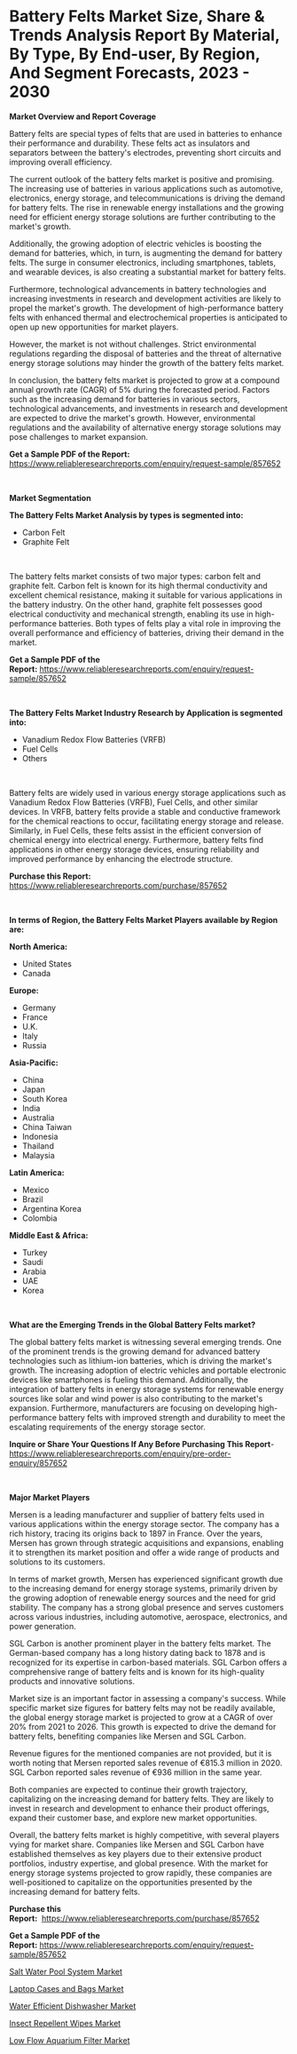 <p><h1>Battery Felts Market Size, Share & Trends Analysis Report By Material, By Type, By End-user, By Region, And Segment Forecasts, 2023 - 2030</h1></p><p><strong>Market Overview and Report Coverage</strong></p>
<p><p>Battery felts are special types of felts that are used in batteries to enhance their performance and durability. These felts act as insulators and separators between the battery's electrodes, preventing short circuits and improving overall efficiency.</p><p>The current outlook of the battery felts market is positive and promising. The increasing use of batteries in various applications such as automotive, electronics, energy storage, and telecommunications is driving the demand for battery felts. The rise in renewable energy installations and the growing need for efficient energy storage solutions are further contributing to the market's growth.</p><p>Additionally, the growing adoption of electric vehicles is boosting the demand for batteries, which, in turn, is augmenting the demand for battery felts. The surge in consumer electronics, including smartphones, tablets, and wearable devices, is also creating a substantial market for battery felts.</p><p>Furthermore, technological advancements in battery technologies and increasing investments in research and development activities are likely to propel the market's growth. The development of high-performance battery felts with enhanced thermal and electrochemical properties is anticipated to open up new opportunities for market players.</p><p>However, the market is not without challenges. Strict environmental regulations regarding the disposal of batteries and the threat of alternative energy storage solutions may hinder the growth of the battery felts market.</p><p>In conclusion, the battery felts market is projected to grow at a compound annual growth rate (CAGR) of 5% during the forecasted period. Factors such as the increasing demand for batteries in various sectors, technological advancements, and investments in research and development are expected to drive the market's growth. However, environmental regulations and the availability of alternative energy storage solutions may pose challenges to market expansion.</p></p>
<p><strong>Get a Sample PDF of the Report:</strong> <a href="https://www.reliableresearchreports.com/enquiry/request-sample/857652">https://www.reliableresearchreports.com/enquiry/request-sample/857652</a></p>
<p>&nbsp;</p>
<p><strong>Market Segmentation</strong></p>
<p><strong>The Battery Felts Market Analysis by types is segmented into:</strong></p>
<p><ul><li>Carbon Felt</li><li>Graphite Felt</li></ul></p>
<p>&nbsp;</p>
<p><p>The battery felts market consists of two major types: carbon felt and graphite felt. Carbon felt is known for its high thermal conductivity and excellent chemical resistance, making it suitable for various applications in the battery industry. On the other hand, graphite felt possesses good electrical conductivity and mechanical strength, enabling its use in high-performance batteries. Both types of felts play a vital role in improving the overall performance and efficiency of batteries, driving their demand in the market.</p></p>
<p><strong>Get a Sample PDF of the Report:</strong>&nbsp;<a href="https://www.reliableresearchreports.com/enquiry/request-sample/857652">https://www.reliableresearchreports.com/enquiry/request-sample/857652</a></p>
<p>&nbsp;</p>
<p><strong>The Battery Felts Market Industry Research by Application is segmented into:</strong></p>
<p><ul><li>Vanadium Redox Flow Batteries (VRFB)</li><li>Fuel Cells</li><li>Others</li></ul></p>
<p>&nbsp;</p>
<p><p>Battery felts are widely used in various energy storage applications such as Vanadium Redox Flow Batteries (VRFB), Fuel Cells, and other similar devices. In VRFB, battery felts provide a stable and conductive framework for the chemical reactions to occur, facilitating energy storage and release. Similarly, in Fuel Cells, these felts assist in the efficient conversion of chemical energy into electrical energy. Furthermore, battery felts find applications in other energy storage devices, ensuring reliability and improved performance by enhancing the electrode structure.</p></p>
<p><strong>Purchase this Report:</strong>&nbsp; <a href="https://www.reliableresearchreports.com/purchase/857652">https://www.reliableresearchreports.com/purchase/857652</a></p>
<p>&nbsp;</p>
<p><strong>In terms of Region, the Battery Felts Market Players available by Region are:</strong></p>
<p>
    <p> <strong> North America: </strong>
        <ul>
            <li>United States</li>
            <li>Canada</li>
        </ul>
        </p> 
    <p> <strong> Europe: </strong>
        <ul>
            <li>Germany</li>
            <li>France</li>
            <li>U.K.</li>
            <li>Italy</li>
            <li>Russia</li>
        </ul>
        </p> 
    <p> <strong> Asia-Pacific: </strong>
        <ul>
            <li>China</li>
            <li>Japan</li>
            <li>South Korea</li>
            <li>India</li>
            <li>Australia</li>
            <li>China Taiwan</li>
            <li>Indonesia</li>
            <li>Thailand</li>
            <li>Malaysia</li>
        </ul>
        </p> 
    <p> <strong> Latin America: </strong>
        <ul>
            <li>Mexico</li>
            <li>Brazil</li>
            <li>Argentina Korea</li>
            <li>Colombia</li>
        </ul>
        </p> 
    <p> <strong> Middle East & Africa: </strong>
        <ul>
            <li>Turkey</li>
            <li>Saudi</li>
            <li>Arabia</li>
            <li>UAE</li>
            <li>Korea</li>
        </ul>
    </p>
    </p>
<p>&nbsp;</p>
<p><strong>What are the Emerging Trends in the Global Battery Felts market?</strong></p>
<p><p>The global battery felts market is witnessing several emerging trends. One of the prominent trends is the growing demand for advanced battery technologies such as lithium-ion batteries, which is driving the market's growth. The increasing adoption of electric vehicles and portable electronic devices like smartphones is fueling this demand. Additionally, the integration of battery felts in energy storage systems for renewable energy sources like solar and wind power is also contributing to the market's expansion. Furthermore, manufacturers are focusing on developing high-performance battery felts with improved strength and durability to meet the escalating requirements of the energy storage sector.</p></p>
<p><strong>Inquire or Share Your Questions If Any Before Purchasing This Report</strong>- <a href="https://www.reliableresearchreports.com/enquiry/pre-order-enquiry/857652">https://www.reliableresearchreports.com/enquiry/pre-order-enquiry/857652</a></p>
<p>&nbsp;</p>
<p><strong>Major Market Players</strong></p>
<p><p>Mersen is a leading manufacturer and supplier of battery felts used in various applications within the energy storage sector. The company has a rich history, tracing its origins back to 1897 in France. Over the years, Mersen has grown through strategic acquisitions and expansions, enabling it to strengthen its market position and offer a wide range of products and solutions to its customers.</p><p>In terms of market growth, Mersen has experienced significant growth due to the increasing demand for energy storage systems, primarily driven by the growing adoption of renewable energy sources and the need for grid stability. The company has a strong global presence and serves customers across various industries, including automotive, aerospace, electronics, and power generation.</p><p>SGL Carbon is another prominent player in the battery felts market. The German-based company has a long history dating back to 1878 and is recognized for its expertise in carbon-based materials. SGL Carbon offers a comprehensive range of battery felts and is known for its high-quality products and innovative solutions.</p><p>Market size is an important factor in assessing a company's success. While specific market size figures for battery felts may not be readily available, the global energy storage market is projected to grow at a CAGR of over 20% from 2021 to 2026. This growth is expected to drive the demand for battery felts, benefiting companies like Mersen and SGL Carbon.</p><p>Revenue figures for the mentioned companies are not provided, but it is worth noting that Mersen reported sales revenue of €815.3 million in 2020. SGL Carbon reported sales revenue of €936 million in the same year.</p><p>Both companies are expected to continue their growth trajectory, capitalizing on the increasing demand for battery felts. They are likely to invest in research and development to enhance their product offerings, expand their customer base, and explore new market opportunities.</p><p>Overall, the battery felts market is highly competitive, with several players vying for market share. Companies like Mersen and SGL Carbon have established themselves as key players due to their extensive product portfolios, industry expertise, and global presence. With the market for energy storage systems projected to grow rapidly, these companies are well-positioned to capitalize on the opportunities presented by the increasing demand for battery felts.</p></p>
<p><strong>Purchase this Report:</strong>&nbsp;&nbsp;<a href="https://www.reliableresearchreports.com/purchase/857652">https://www.reliableresearchreports.com/purchase/857652</a></p>
<p></p>
<p><strong>Get a Sample PDF of the Report:</strong>&nbsp;<a href="https://www.reliableresearchreports.com/enquiry/request-sample/857652">https://www.reliableresearchreports.com/enquiry/request-sample/857652</a></p>
<p><p><a href="https://medium.com/@andrewhills1925/salt-water-pool-system-nbsp-market-focuses-on-market-share-size-and-projected-forecast-till-2030-d8822d14b32d">Salt Water Pool System Market</a></p><p><a href="https://medium.com/@holliswelch2023/laptop-cases-and-bags-market-exploring-market-share-market-trends-and-future-growth-ada99b400797">Laptop Cases and Bags Market</a></p><p><a href="https://medium.com/@vilmalittel/water-efficient-dishwasher-market-size-cagr-trends-2024-2030-2ebf0e0ded28">Water Efficient Dishwasher Market</a></p><p><a href="https://medium.com/@ravenrussel2023/insect-repellent-wipes-market-share-evolution-and-market-growth-trends-2023-2030-896b4fa6bb44">Insect Repellent Wipes Market</a></p><p><a href="https://medium.com/@daishawolff/low-flow-aquarium-filter-market-size-reveals-the-best-marketing-channels-in-global-industry-8fe9d7084691">Low Flow Aquarium Filter Market</a></p></p>